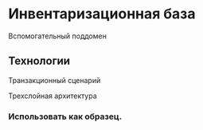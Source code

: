 # Инвентаризационная база

Вспомогательный поддомен

## Технологии

Транзакционный сценарий

Трехслойная архитектура

### Использовать как образец.